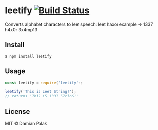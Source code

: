 # leetify [![Build Status](https://travis-ci.org/damianpolak/leetify.svg?branch=master)](https://travis-ci.org/damianpolak/leetify)
Converts alphabet characters to leet speech: leet haxor example → 1337 h4x0r 3x4mp13

## Install

```
$ npm install leetify
```

## Usage

```js
const leetify = require('leetify');

leetify('This is Leet String!');
// returns '7hi5 i5 1337 57rin6!'

```

## License

MIT © Damian Polak
